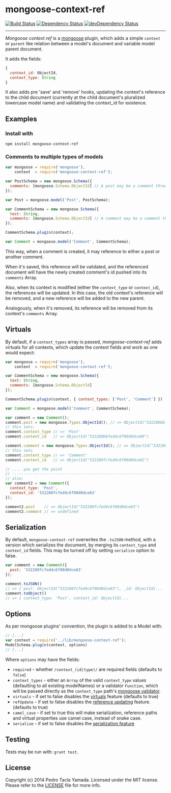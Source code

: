 mongoose-context-ref
====================

[![Build Status](https://secure.travis-ci.org/yamadapc/mongoose-context-ref.png?branch=master)](http://travis-ci.org/yamadapc/mongoose-context-ref)
[![Dependency Status](https://david-dm.org/yamadapc/mongoose-context-ref.png)](https://david-dm.org/yamadapc/mongoose-context-ref)
[![devDependency Status](https://david-dm.org/yamadapc/mongoose-context-ref/dev-status.png)](https://david-dm.org/yamadapc/mongoose-context-ref#info=devDependencies)

---

*Mongoose context ref* is a [mongoose](https://github.com/learnboost/mongoose)
plugin, which adds a simple `context` or `parent` like relation between a
model's document and variable model parent document.

It adds the fields:
```javascript
{
  context_id: ObjectId,
  context_type: String
}
```

It also adds pre 'save' and 'remove' hooks, updating the context's reference to
the child document (currently at the child document's pluralized lowercase model
name) and validating the context_id for existence.

## Examples

### Install with

`npm install mongoose-context-ref`

### Comments to multiple types of models

```javascript
var mongoose = require('mongoose'),
    context  = require('mongoose-context-ref');

var PostSchema = new mongoose.Schema({
  comments: [mongoose.Schema.ObjectId] // A post may be a comment thread
});

var Post = mongoose.model('Post', PostSchema);

var CommentSchema = new mongoose.Schema({
  text: String,
  comments: [mongoose.Schema.ObjectId] // A comment may be a comment thread
});

CommentSchema.plugin(context);

var Comment = mongoose.model('Comment', CommentSchema);
```

This way, when a comment is created, it may reference to either a post or
another comment.

When it's saved, this reference will be validated, and the
referenced document will have the newly created comment's id pushed into its
`comments` Array.

Also, when its context is modified (either the `context_type` or `context_id`),
the references will be updated. In this case, the old context's reference will be
removed, and a new reference will be added to the new parent.

Analogously, when it's removed, its reference will be removed from its context's
`comments` Array.

## Virtuals

By default, if a `context_types` array is passed, *mongoose-context-ref* adds
virtuals for all contexts, which update the context fields and work as one would
expect:

```javascript
var mongoose = require('mongoose'),
    context  = require('mongoose-context-ref');

var CommentSchema = new mongoose.Schema({
  text: String,
  comments: [mongoose.Schema.ObjectId]
});

CommentSchema.plugin(context, { context_types: ['Post', 'Comment'] })

var Comment = mongoose.model('Comment', CommentSchema);

var comment = new Comment();
comment.post = new mongoose.Types.ObjectId(); // => ObjectId("532280b6fed4c6f00d0dce60")
// this sets:
comment.context_type // => 'Post'
comment.context_id   // => ObjectId("532280b6fed4c6f00d0dce60")

comment.comment = new mongoose.Types.ObjectId(); // => ObjectId("532280fcfed4c6f00d0dce61");
// this sets
comment.context_type // => 'Comment'
comment.context_id   // => ObjectId("532280fcfed4c6f00d0dce61")

// .... you get the point
// ----------------------------------------------------------------------------
// also:
var comment2 = new Comment({
  context_type: 'Post',
  context_id: '532280fcfed4c6f00d0dce63'
});

comment2.post    // => ObjectId("532280fcfed4c6f00d0dce63")
comment2.comment // => undefined
```

## Serialization

By default, `mongoose-context-ref` overwrites the `.toJSON` method, with a
version which serializes the document, by merging its `context_type` and
`context_id` fields. This may be turned off by setting `serialize` option to
false.

```javascript
var comment = new Comment({
  post: '532280fcfed4c6f00d0dce63'
});

comment.toJSON()
// => { post: ObjectId("532280fcfed4c6f00d0dce63"), _id: ObjectId(...
comment.toObject()
// => { context_type: 'Post', context_id: ObjectId(...
```

## Options

As per mongoose plugins' convention, the plugin is added to a Model with:
```javascript
// [...]
var context = require('../lib/mongoose-context-ref');
ModelSchema.plugin(context, options)
// [...]
```

Where `options` may have the fields:

- `required` - whether `/context_(id|type)/` are required fields (defaults to
  `false`)
- `context_types` - either an `Array` of the valid `context_type` values
  (defaulting to all existing modelNames) or a validator `Function`, which
  will be passed directly as the `context_type` path's [mongoose validator](http://mongoosejs.com/docs/api.html#schematype_SchemaType-validate).
- `virtuals` - if set to false disables the [virtuals](#virtuals) feature
  (defaults to true)
- `refUpdate` - if set to false disables the [reference updating](#comments-to-multiple-types-of-models)
  feature. (defaults to true)
- `camel_case` - if set to true this will make serialization, reference paths
  and virtual properties use camel case, instead of snake case.
- `serialize` - if set to false disables the [serialization feature](#serialization)

## Testing
Tests may be run with: `grunt test`.

## License
Copyright (c) 2014 Pedro Tacla Yamada. Licensed under the MIT license.
Please refer to the [LICENSE](LICENSE) file for more info.
